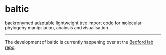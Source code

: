 # baltic
backronymed adaptable lightweight tree import code for molecular phylogeny manipulation, analysis and visualisation.

----------------

The development of baltic is currently happening over at the [Bedford lab repo](https://github.com/blab/baltic).
